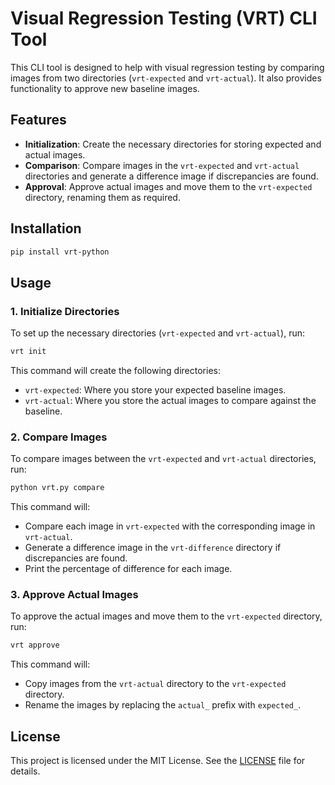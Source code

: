 
# Visual Regression Testing (VRT) CLI Tool

This CLI tool is designed to help with visual regression testing by comparing images from two directories (`vrt-expected` and `vrt-actual`). It also provides functionality to approve new baseline images.

## Features

- **Initialization**: Create the necessary directories for storing expected and actual images.
- **Comparison**: Compare images in the `vrt-expected` and `vrt-actual` directories and generate a difference image if discrepancies are found.
- **Approval**: Approve actual images and move them to the `vrt-expected` directory, renaming them as required.

## Installation

```bash
pip install vrt-python
```

## Usage

### 1. Initialize Directories

To set up the necessary directories (`vrt-expected` and `vrt-actual`), run:

```bash
vrt init
```

This command will create the following directories:
- `vrt-expected`: Where you store your expected baseline images.
- `vrt-actual`: Where you store the actual images to compare against the baseline.

### 2. Compare Images

To compare images between the `vrt-expected` and `vrt-actual` directories, run:

```bash
python vrt.py compare
```

This command will:
- Compare each image in `vrt-expected` with the corresponding image in `vrt-actual`.
- Generate a difference image in the `vrt-difference` directory if discrepancies are found.
- Print the percentage of difference for each image.

### 3. Approve Actual Images

To approve the actual images and move them to the `vrt-expected` directory, run:

```bash
vrt approve
```

This command will:
- Copy images from the `vrt-actual` directory to the `vrt-expected` directory.
- Rename the images by replacing the `actual_` prefix with `expected_`.


## License

This project is licensed under the MIT License. See the [LICENSE](LICENSE) file for details.

